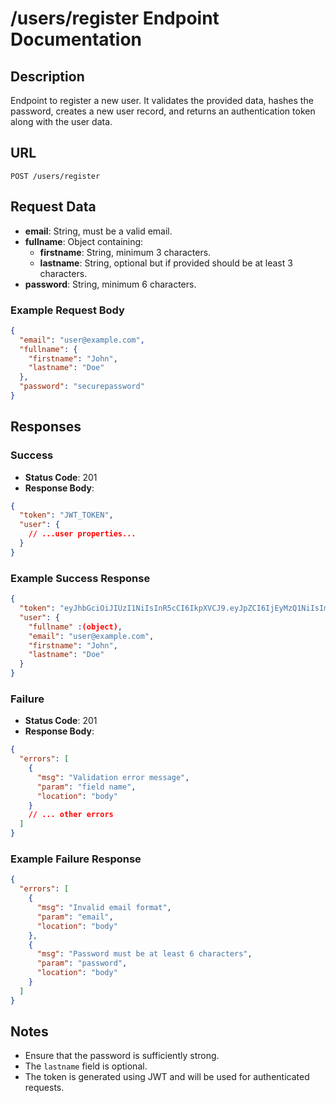 # /users/register Endpoint Documentation

## Description
Endpoint to register a new user. It validates the provided data, hashes the password, creates a new user record, and returns an authentication token along with the user data.

## URL
`POST /users/register`

## Request Data
- **email**: String, must be a valid email.
- **fullname**: Object containing:
  - **firstname**: String, minimum 3 characters.
  - **lastname**: String, optional but if provided should be at least 3 characters.
- **password**: String, minimum 6 characters.

### Example Request Body
```json
{
  "email": "user@example.com",
  "fullname": {
    "firstname": "John",
    "lastname": "Doe"
  },
  "password": "securepassword"
}
```

## Responses

### Success
- **Status Code**: 201
- **Response Body**:
```json
{
  "token": "JWT_TOKEN",
  "user": {
    // ...user properties...
  }
}
```

### Example Success Response
```json
{
  "token": "eyJhbGciOiJIUzI1NiIsInR5cCI6IkpXVCJ9.eyJpZCI6IjEyMzQ1NiIsImVtYWlsIjoidXNlckBleGFtcGxlLmNvbSIsImlhdCI6MTYzNjgwODAwMCwiZXhwIjoxNjM2ODk0MDAwfQ.VrEBKVjkCzt5oA2h5xB2q6j6RHkT8T0x1I1s6qD2emE",
  "user": {
    "fullname" :(object),
    "email": "user@example.com",
    "firstname": "John",
    "lastname": "Doe"
  }
}
```

### Failure
- **Status Code**: 201
- **Response Body**:
```json
{
  "errors": [
    {
      "msg": "Validation error message",
      "param": "field name",
      "location": "body"
    }
    // ... other errors
  ]
}
```

### Example Failure Response
```json
{
  "errors": [
    {
      "msg": "Invalid email format",
      "param": "email",
      "location": "body"
    },
    {
      "msg": "Password must be at least 6 characters",
      "param": "password",
      "location": "body"
    }
  ]
}
```

## Notes
- Ensure that the password is sufficiently strong.
- The `lastname` field is optional.
- The token is generated using JWT and will be used for authenticated requests.
